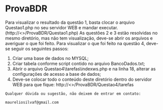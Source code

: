 # ProvaBDR

  Para visualizar o resultado da questão 1, basta clocar o arquivo Questao1.php no seu servidor WEB e mandar executar.
  (http://<<Seu Servidor>>/ProvaBDR/Questao1.php)
  As questões 2 e 3 estão resolvidas no mesmo diretório, mas não tem visualização, deve-se abrir os arquivos e averiguar o que foi feito.
  Para visualizar o que foi feito na questão 4, deve-se seguir os seguintes passos:
  1) Criar uma base de dados no MYSQL;
  2) Criar tabela conforme script contido no arquivo BancoDados.txt;
  3) Abrir o arquivo Questao4\tarefas\indexws.php e na linha 18, alterar as configurações de acesso a base de dados;
  4) Deve-se colocar todo o conteúdo deste diretório dentro do servidor WEB para que fique:
    http://<<Seu Servidor>>/ProvaBDR/Questao4/tarefas 
    
    Qualquer dúvida ou sugestão, não deixem de entrar em contato:
    
    maureliosilvaf@gmail.com
  
